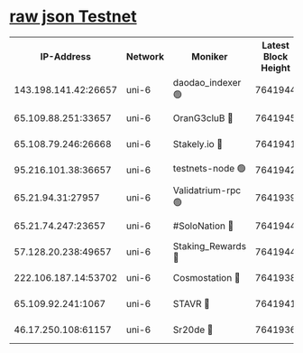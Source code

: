 [raw json Testnet](https://rpc-check.junot.stavr.tech/junot/rpc-junot-result.json)
=


<table><tr><th>IP-Address</th><th>Network</th><th>Moniker</th><th>Latest Block Height</th><th>Earliest Block Height</th><th>Catching Up</th><th>Tx Index</th><th>Voting Power</th><th>Scan Time</th></tr><tr><td>143.198.141.42:26657</td><td>uni-6</td><td>daodao_indexer 🟢</td><td>7641944</td><td>1</td><td>False</td><td>off</td><td>0</td><td>2024-02-03T10:11:02.274046960UTC</td></tr><tr><td>65.109.88.251:33657</td><td>uni-6</td><td>OranG3cluB 🔴</td><td>7641945</td><td>1138541</td><td>False</td><td>on</td><td>11</td><td>2024-02-03T10:11:07.091204145UTC</td></tr><tr><td>65.108.79.246:26668</td><td>uni-6</td><td>Stakely.io 🔴</td><td>7641941</td><td>1570872</td><td>False</td><td>on</td><td>1736167</td><td>2024-02-03T10:10:52.287463919UTC</td></tr><tr><td>95.216.101.38:36657</td><td>uni-6</td><td>testnets-node 🟢</td><td>7641942</td><td>1615130</td><td>False</td><td>on</td><td>0</td><td>2024-02-03T10:10:54.703990484UTC</td></tr><tr><td>65.21.94.31:27957</td><td>uni-6</td><td>Validatrium-rpc 🟢</td><td>7641939</td><td>2943363</td><td>False</td><td>on</td><td>0</td><td>2024-02-03T10:10:47.439592363UTC</td></tr><tr><td>65.21.74.247:23657</td><td>uni-6</td><td>#SoloNation 🔴</td><td>7641944</td><td>5208001</td><td>False</td><td>on</td><td>112</td><td>2024-02-03T10:11:01.283783074UTC</td></tr><tr><td>57.128.20.238:49657</td><td>uni-6</td><td>Staking_Rewards 🔴</td><td>7641944</td><td>6514618</td><td>False</td><td>on</td><td>1008</td><td>2024-02-03T10:11:02.642034981UTC</td></tr><tr><td>222.106.187.14:53702</td><td>uni-6</td><td>Cosmostation 🔴</td><td>7641938</td><td>7473037</td><td>False</td><td>on</td><td>109003</td><td>2024-02-03T10:10:44.981448462UTC</td></tr><tr><td>65.109.92.241:1067</td><td>uni-6</td><td>STAVR 🔴</td><td>7641941</td><td>7502372</td><td>False</td><td>on</td><td>6054</td><td>2024-02-03T10:10:51.945377889UTC</td></tr><tr><td>46.17.250.108:61157</td><td>uni-6</td><td>Sr20de 🔴</td><td>7641936</td><td>7533733</td><td>False</td><td>on</td><td>37</td><td>2024-02-03T10:10:40.817481230UTC</td></tr></table>